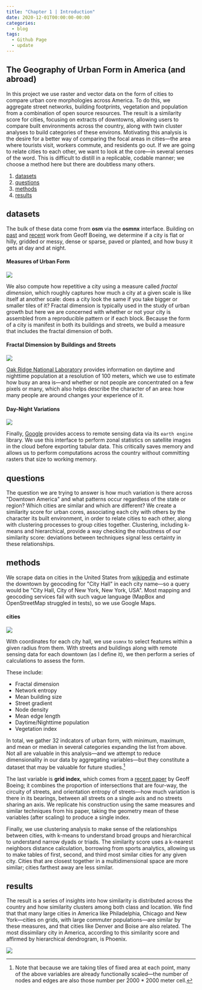 ```yaml
---
title: "Chapter 1 | Introduction"
date: 2020-12-01T00:00:00-00:00
categories:
  - blog
tags:
  - Github Page
  - update
---
```


## The Geography of Urban Form in America (and abroad)

In this project we use raster and vector data on the form of cities to compare urban core morphologies across America. To do this, we aggregate street networks, building footprints, vegetation and population from a combination of open source resources. The result is a similarity score for cities, focusing on extracts of downtowns, allowing users to compare built environments across the country, along with twin cluster analyses to build categories of these environs. Motivating this analysis is the desire for a better way of comparing the focal areas in cities—the area where tourists visit, workers commute, and residents go out. If we are going to relate cities to each other, we want to look at the core—in several senses of the word. This is difficult to distill in a replicable, codable manner; we choose a method here but there are doubtless many others.       

1. [datasets](#datasets)
2. [questions](#questions)
3. [methods](#methods)
4. [results](#results)

## datasets

The bulk of these data come from **osm** via the **osmnx** interface. Building on [past](https://geoffboeing.com/2019/09/urban-street-network-orientation/) and [recent](https://geoffboeing.com/2020/11/off-grid-back-again/#more-5182) work from Geoff Boeing, we determine if a city is flat or hilly, gridded or messy, dense or sparse, paved or planted, and how busy it gets at day and at night. 

#### Measures of Urban Form
![](https://raw.githubusercontent.com/asrenninger/wrangling/master/viz/morphology.gif)

We also compute how repetitive a city using a measure called *fractal dimension*, which roughly captures how much a city at a given scale is like itself at another scale: does a city look the same if you take bigger or smaller tiles of it? Fractal dimension is typically used in the study of urban growth but here we are concerned with whether or not your city is assembled from a reproducible pattern or if each block. Because the form of a city is manifest in both its buildings and streets, we build a measure that includes the fractal dimension of both.   

#### Fractal Dimension by Buildings and Streets
![](https://raw.githubusercontent.com/asrenninger/wrangling/master/viz/fractal-dimension.png)

[Oak Ridge National Laboratory](https://geoplatform.maps.arcgis.com/home/item.html?id=e431a6410145450aa56606568345765b) provides information on daytime and nighttime population at a resolution of 100 meters, which we use to estimate how busy an area is—and whether or not people are concentrated on a few pixels or many, which also helps describe the character of an area: how many people are around changes your experience of it.    

#### Day-Night Variations
![](https://raw.githubusercontent.com/asrenninger/wrangling/master/viz/spikes.gif)

Finally, [Google](https://developers.google.com/earth-engine/datasets) provides access to remote sensing data via its `earth engine` library. We use this interface to perform zonal statistics on satellite images in the cloud before exporting tabular data. This critically saves memory and allows us to perform computations across the country without committing rasters that size to working memory.    

## questions

The question we are trying to answer is how much variation is there across "Downtown America" and what patterns occur regardless of the state or region? Which cities are similar and which are different? We create a similarity score for urban cores, associating each city with others by the character its built environment, in order to relate cities to each other, along with clustering processes to group cities together. Clustering, including k-means and hierarchical, provide a way checking the robustness of our similarity score: deviations between techniques signal less certainty in these relationships.   

## methods

We scrape data on cities in the United States from [wikipedia](https://en.wikipedia.org/wiki/List_of_United_States_cities_by_population) and estimate the downtown by geocoding for "City Hall" in each city name—so a query would be "City Hall, City of New York, New York, USA". Most mapping and geocoding services fail with such vague language (MapBox and OpenStreetMap struggled in tests), so we use Google Maps.  

#### cities
![](https://raw.githubusercontent.com/asrenninger/wrangling/master/viz/context.png)

With coordinates for each city hall, we use `osmnx` to select features within a given radius from them. With streets and buildings along with remote sensing data for each downtown (as I define it), we then perform a series of calculations to assess the form.

These include:
+ Fractal dimension
+ Network entropy
+ Mean building size
+ Street gradient
+ Node density
+ Mean edge length
+ Daytime/Nighttime population
+ Vegetation index

In total, we gather 32 indcators of urban form, with minimum, maximum, and mean or median in several categories expanding the list from above. Not all are valuable in this analysis—and we attempt to reduce dimensionality in our data by aggregating variables—but they constitute a dataset that may be valuable for future studies.[^1]

The last variable is **grid index**, which comes from a [recent paper](https://osf.io/preprints/socarxiv/t9um6/) by Geoff Boeing; it combines the proportion of intersections that are four-way, the circuity of streets, and orientation entropy of streets—how much variation is there in its bearings, between all streets on a single axis and no streets sharing an axis. We replicate his construction using the same measures and similar techniques from his paper, taking the geometry mean of these variables (after scaling) to produce a single index.

Finally, we use clustering analysis to make sense of the relationships between cities, with k-means to understand broad groups and hierarchical to understand narrow dyads or triads. The similarity score uses a k-nearest neighbors distance calculation, borrowing from sports analytics, allowing us to make tables of first, second, and third most similar cities for any given city. Cities that are closest together in a multidimensional space are more similar; cities farthest away are less similar.

## results

The result is a series of insights into how similarity is distributed across the country and how similarity clusters among both class and location. We find that that many large cities in America like Philadelphia, Chicago and New York—cities on grids, with large commuter populations—are similar by these measures, and that cities like Denver and Boise are also related. The most dissimilary city in America, according to this similarity score and affirmed by hierarchical dendrogram, is Phoenix.  

![](https://raw.githubusercontent.com/asrenninger/wrangling/master/viz/morphology-dendrogram.png)

[^1]: Note that because we are taking tiles of fixed area at each point, many of the above variables are already functionally scaled—the number of nodes and edges are also those number per 2000 * 2000 meter cell. 

